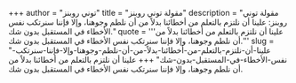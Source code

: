 +++
author = "توني روبنز"
title = "مقولة توني روبنز"
description = "مقولة توني روبنز: علينا أن نلتزم بالتعلم من أخطائنا بدلاً من أن نلطم وجوهنا، وإلا فإننا سنرتكب نفس الأخطاء في المستقبل بدون شك."
quote = '''علينا أن نلتزم بالتعلم من أخطائنا بدلاً من أن نلطم وجوهنا، وإلا فإننا سنرتكب نفس الأخطاء في المستقبل بدون شك.''' 
slug = "علينا-أن-نلتزم-بالتعلم-من-أخطائنا-بدلاً-من-أن-نلطم-وجوهنا-وإلا-فإننا-سنرتكب-نفس-الأخطاء-في-المستقبل-بدون-شك"
+++
علينا أن نلتزم بالتعلم من أخطائنا بدلاً من أن نلطم وجوهنا، وإلا فإننا سنرتكب نفس الأخطاء في المستقبل بدون شك.
